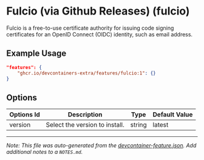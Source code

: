 
# Fulcio (via Github Releases) (fulcio)

Fulcio is a free-to-use certificate authority for issuing code signing certificates for an OpenID Connect (OIDC) identity, such as email address.

## Example Usage

```json
"features": {
    "ghcr.io/devcontainers-extra/features/fulcio:1": {}
}
```

## Options

| Options Id | Description | Type | Default Value |
|-----|-----|-----|-----|
| version | Select the version to install. | string | latest |



---

_Note: This file was auto-generated from the [devcontainer-feature.json](devcontainer-feature.json).  Add additional notes to a `NOTES.md`._
